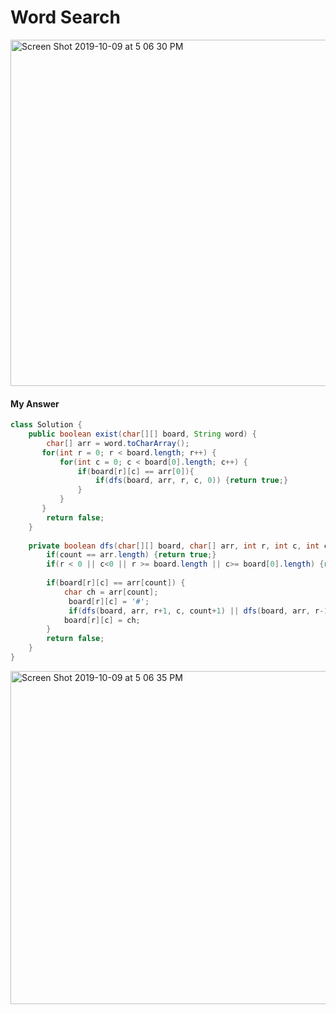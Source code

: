 # Word Search

<img width="554" alt="Screen Shot 2019-10-09 at 5 06 30 PM" src="https://user-images.githubusercontent.com/46575719/66520456-2f994780-eab7-11e9-9eaf-f91752dbe8df.png">


#### My Answer

```java
class Solution {
    public boolean exist(char[][] board, String word) {
        char[] arr = word.toCharArray();
       for(int r = 0; r < board.length; r++) {
           for(int c = 0; c < board[0].length; c++) {
               if(board[r][c] == arr[0]){
                   if(dfs(board, arr, r, c, 0)) {return true;}
               }
           }
       }
        return false;
    }
    
    private boolean dfs(char[][] board, char[] arr, int r, int c, int count) {
        if(count == arr.length) {return true;}
        if(r < 0 || c<0 || r >= board.length || c>= board[0].length) {return false;}
        
        if(board[r][c] == arr[count]) {
            char ch = arr[count];
             board[r][c] = '#';
             if(dfs(board, arr, r+1, c, count+1) || dfs(board, arr, r-1, c, count+1) || dfs(board, arr, r, c+1, count+1) || dfs(board, arr, r, c-1, count+1)) {return true;}
            board[r][c] = ch;
        }
        return false;
    }
}

```
<img width="533" alt="Screen Shot 2019-10-09 at 5 06 35 PM" src="https://user-images.githubusercontent.com/46575719/66520449-2c9e5700-eab7-11e9-899b-c57307e6d3df.png">
